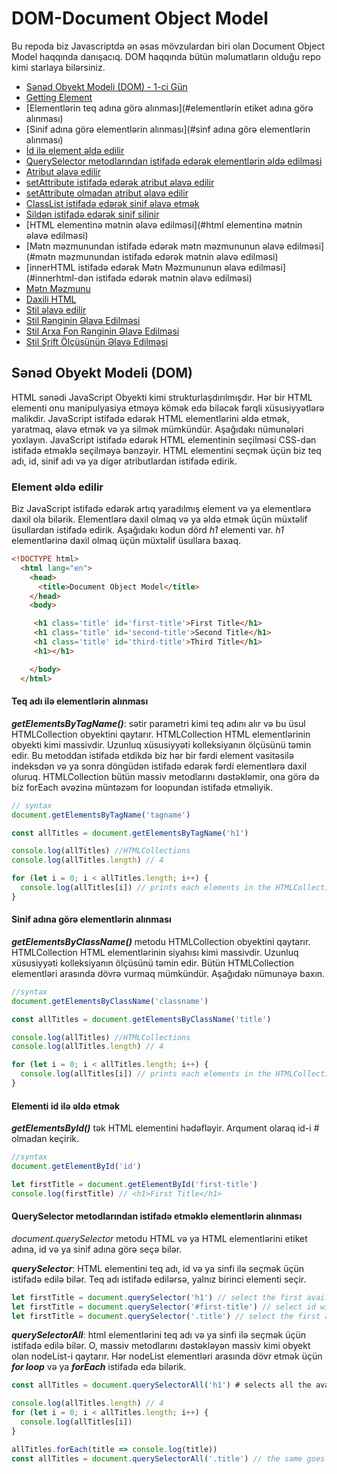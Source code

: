 # DOM-Document Object Model
Bu repoda biz Javascriptdə ən əsas mövzulardan biri olan Document Object Model haqqında danışacıq. DOM haqqında bütün məlumatların olduğu repo kimi starlaya bilərsiniz.


- [Sənəd Obyekt Modeli (DOM) - 1-ci Gün](#document-object-model-dom---day-1)
- [Getting Element](#getting-element)
- [Elementlərin teq adına görə alınması](#elementlərin etiket adına görə alınması)
- [Sinif adına görə elementlərin alınması](#sinf adına görə elementlərin alınması)
- [İd ilə element əldə edilir](#getting-an-element-by-id)
- [QuerySelector metodlarından istifadə edərək elementlərin əldə edilməsi](#getting-elements-by-using-queryselector-methods)
- [Atribut əlavə edilir](#adding-atribut)
- [setAttribute istifadə edərək atribut əlavə edilir](#adding-attribute-using-setattribute)
- [setAttribute olmadan atribut əlavə edilir](#adding-attribute-without-setattribute)
- [ClassList istifadə edərək sinif əlavə etmək](#adding-class-using-classlist)
- [Sildən istifadə edərək sinif silinir](#removing-class-using-remove)
- [HTML elementinə mətnin əlavə edilməsi](#html elementinə mətnin əlavə edilməsi)
- [Mətn məzmunundan istifadə edərək mətn məzmununun əlavə edilməsi](#mətn məzmunundan istifadə edərək mətnin əlavə edilməsi)
- [innerHTML istifadə edərək Mətn Məzmununun əlavə edilməsi](#innerhtml-dən istifadə edərək mətnin əlavə edilməsi)
- [Mətn Məzmunu](#text-content)
- [Daxili HTML](#inner-html)
- [Stil əlavə edilir](#adding-style)
- [Stil Rənginin Əlavə Edilməsi](#adding-style-color)
- [Stil Arxa Fon Rənginin Əlavə Edilməsi](#adding-style-fon-color)
- [Stil Şrift Ölçüsünün Əlavə Edilməsi](#adding-style-font-size)


## Sənəd Obyekt Modeli (DOM)

HTML sənədi JavaScript Obyekti kimi strukturlaşdırılmışdır. Hər bir HTML elementi onu manipulyasiya etməyə kömək edə biləcək fərqli xüsusiyyətlərə malikdir. JavaScript istifadə edərək HTML elementlərini əldə etmək, yaratmaq, əlavə etmək və ya silmək mümkündür. Aşağıdakı nümunələri yoxlayın. JavaScript istifadə edərək HTML elementinin seçilməsi CSS-dən istifadə etməklə seçilməyə bənzəyir. HTML elementini seçmək üçün biz teq adı, id, sinif adı və ya digər atributlardan istifadə edirik.

### Element əldə edilir

Biz JavaScript istifadə edərək artıq yaradılmış element və ya elementlərə daxil ola bilərik. Elementlərə daxil olmaq və ya əldə etmək üçün müxtəlif üsullardan istifadə edirik. Aşağıdakı kodun dörd _h1_ elementi var. _h1_ elementlərinə daxil olmaq üçün müxtəlif üsullara baxaq.

```html
<!DOCTYPE html>
  <html lang="en">
    <head>
      <title>Document Object Model</title>
    </head>
    <body>

     <h1 class='title' id='first-title'>First Title</h1>
     <h1 class='title' id='second-title'>Second Title</h1>
     <h1 class='title' id='third-title'>Third Title</h1>
     <h1></h1>

    </body>
  </html>
```

#### Teq adı ilə elementlərin alınması

**_getElementsByTagName()_**: sətir parametri kimi teq adını alır və bu üsul HTMLCollection obyektini qaytarır. HTMLCollection HTML elementlərinin obyekti kimi massivdir. Uzunluq xüsusiyyəti kolleksiyanın ölçüsünü təmin edir. Bu metoddan istifadə etdikdə biz hər bir fərdi element vasitəsilə indeksdən və ya sonra döngüdən istifadə edərək fərdi elementlərə daxil oluruq. HTMLCollection bütün massiv metodlarını dəstəkləmir, ona görə də biz forEach əvəzinə müntəzəm for loopundan istifadə etməliyik.

```js
// syntax
document.getElementsByTagName('tagname')
```

```js
const allTitles = document.getElementsByTagName('h1')

console.log(allTitles) //HTMLCollections
console.log(allTitles.length) // 4

for (let i = 0; i < allTitles.length; i++) {
  console.log(allTitles[i]) // prints each elements in the HTMLCollection
}
```

#### Sinif adına görə elementlərin alınması

**_getElementsByClassName()_** metodu HTMLCollection obyektini qaytarır. HTMLCollection HTML elementlərinin siyahısı kimi massivdir. Uzunluq xüsusiyyəti kolleksiyanın ölçüsünü təmin edir. Bütün HTMLCollection elementləri arasında dövrə vurmaq mümkündür. Aşağıdakı nümunəyə baxın.

```js
//syntax
document.getElementsByClassName('classname')
```

```js
const allTitles = document.getElementsByClassName('title')

console.log(allTitles) //HTMLCollections
console.log(allTitles.length) // 4

for (let i = 0; i < allTitles.length; i++) {
  console.log(allTitles[i]) // prints each elements in the HTMLCollection
}
```

#### Elementi id ilə əldə etmək

**_getElementsById()_** tək HTML elementini hədəfləyir. Arqument olaraq id-i # olmadan keçirik.

```js
//syntax
document.getElementById('id')
```

```js
let firstTitle = document.getElementById('first-title')
console.log(firstTitle) // <h1>First Title</h1>
```

#### QuerySelector metodlarından istifadə etməklə elementlərin alınması

_document.querySelector_ metodu HTML və ya HTML elementlərini etiket adına, id və ya sinif adına görə seçə bilər.

**_querySelector_**: HTML elementini teq adı, id və ya sinfi ilə seçmək üçün istifadə edilə bilər. Teq adı istifadə edilərsə, yalnız birinci elementi seçir.

```js
let firstTitle = document.querySelector('h1') // select the first available h1 element
let firstTitle = document.querySelector('#first-title') // select id with first-title
let firstTitle = document.querySelector('.title') // select the first available element with class title
```

**_querySelectorAll_**: html elementlərini teq adı və ya sinfi ilə seçmək üçün istifadə edilə bilər. O, massiv metodlarını dəstəkləyən massiv kimi obyekt olan nodeList-i qaytarır. Hər nodeList elementləri arasında dövr etmək üçün **_for loop_** və ya **_forEach_** istifadə edə bilərik.

```js
const allTitles = document.querySelectorAll('h1') # selects all the available h1 elements in the page

console.log(allTitles.length) // 4
for (let i = 0; i < allTitles.length; i++) {
  console.log(allTitles[i])
}

allTitles.forEach(title => console.log(title))
const allTitles = document.querySelectorAll('.title') // the same goes for selecting using class
```
